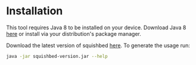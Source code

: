 
#  Installation
This tool requires Java 8 to be installed on your device. Download Java 8 
[here](http://www.oracle.com/technetwork/java/javase/downloads/jre8-downloads-2133155.html) 
or install via your distribution's package manager.

Download the latest version of squishbed [here](https://github.com/biopet/squishbed/releases). 
To generate the usage run:
```bash
java -jar squishbed-version.jar --help
```